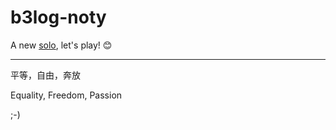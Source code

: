 b3log-noty
==========

A new [solo](https://github.com/b3log/b3log-solo), let's play! :blush:

----

平等，自由，奔放

Equality, Freedom, Passion

;-)
